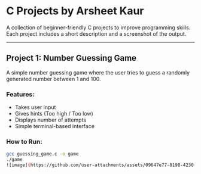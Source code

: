 # C Projects by Arsheet Kaur

A collection of beginner-friendly C projects to improve programming skills. Each project includes a short description and a screenshot of the output.

---

## Project 1: Number Guessing Game

A simple number guessing game where the user tries to guess a randomly generated number between 1 and 100.

### Features:
- Takes user input
- Gives hints (Too high / Too low)
- Displays number of attempts
- Simple terminal-based interface

### How to Run:
```bash
gcc guessing_game.c -o game
./game
![image](https://github.com/user-attachments/assets/09647e77-8198-4230-add2-5b8a9b6c8c62)
